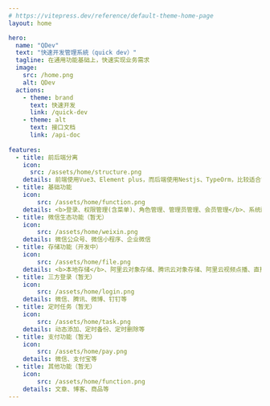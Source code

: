 ```yaml
---
# https://vitepress.dev/reference/default-theme-home-page
layout: home

hero:
  name: "QDev"
  text: "快速开发管理系統（quick dev）"
  tagline: 在通用功能基础上，快速实现业务需求
  image:
    src: /home.png
    alt: QDev
  actions:
    - theme: brand
      text: 快速开发
      link: /quick-dev
    - theme: alt
      text: 接口文档
      link: /api-doc
    
features:
  - title: 前后端分离
    icon:
      src: /assets/home/structure.png
    details: 前端使用Vue3、Element plus，而后端使用Nestjs、TypeOrm，比较适合前端转全栈的开发者
  - title: 基础功能
    icon:
        src: /assets/home/function.png
    details: <b>登录、权限管理(含菜单)、角色管理、管理员管理、会员管理</b>、系统配置（开发中）
  - title: 微信生态功能（暂无）
    icon:
        src: /assets/home/weixin.png
    details: 微信公众号、微信小程序、企业微信
  - title: 存储功能（开发中）
    icon:
        src: /assets/home/file.png
    details: <b>本地存储</b>、阿里云对象存储、腾讯云对象存储、阿里云视频点播、直播
  - title: 三方登录（暂无）
    icon:
        src: /assets/home/login.png
    details: 微信、腾讯、微博、钉钉等
  - title: 定时任务（暂无）
    icon:
        src: /assets/home/task.png
    details: 动态添加、定时备份、定时删除等
  - title: 支付功能（暂无）
    icon:
        src: /assets/home/pay.png
    details: 微信、支付宝等
  - title: 其他功能（暂无）
    icon:
        src: /assets/home/function.png    
    details: 文章、博客、商品等
---
```



